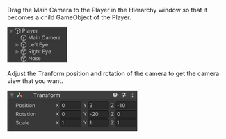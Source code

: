 Drag the Main Camera to the Player in the Hierarchy window so that it becomes a child GameObject of the Player.

![The Hierarchy window showing the Main Camera indented under the Player as a child GameObject.](images/camera-child.png)

Adjust the Tranform position and rotation of the camera to get the camera view that you want.

![The Transform component for the camera in the Inspector window showing Position settings x = 0, y = 3, z = -10 and Rotation y = -20.](images/camera-transform.png)

